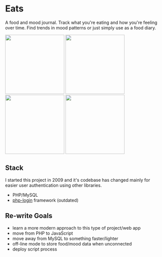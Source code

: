 # Eats

A food and mood journal. Track what you're eating and how you're feeling over time. Find trends in mood patterns or just simply use as a food diary.

<img src="http://daverau.info/folio3/eats1.png" width="190">
<img src="http://daverau.info/folio3/eats4.png" width="190">
<img src="http://daverau.info/folio3/eats2.png" width="190">
<img src="http://daverau.info/folio3/eats3.png" width="190">

## Stack
I started this project in 2009 and it's codebase has changed mainly for easier user authentication using other libraries.
- PHP/MySQL
- [php-login](https://github.com/panique/php-login/) framework (outdated)

## Re-write Goals
- learn a more modern approach to this type of project/web app
- move from PHP to JavaScript
- move away from MySQL to something faster/lighter
- off-line mode to store food/mood data when unconnected
- deploy script process